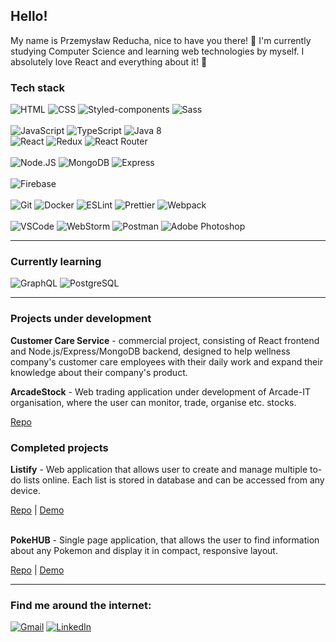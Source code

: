 ## Hello!
My name is Przemysław Reducha, nice to have you there! 👋 I'm currently studying Computer Science and learning web technologies by myself. I absolutely love React and everything about it! 🙂  

### Tech stack
<div>
    <img alt="HTML" src="https://img.shields.io/badge/HTML-orange?logo=html5&logoColor=white&style=flat"/>
    <img alt="CSS" src="https://img.shields.io/badge/CSS-blue?logo=css3&style=flat"/>
    <img alt="Styled-components" src="https://img.shields.io/badge/StyledComponents-pink?logo=Styled-Components&logoColor=white&style=flat"/>
    <img alt='Sass' src="https://img.shields.io/badge/Sass-pink?logo=sass&logoColor=white&style=flat"/>
</div>
<br/>
<div>
    <img alt="JavaScript" src="https://img.shields.io/badge/JavaScript-yellow?logo=javascript&logoColor=white&style=flat"/>
    <img alt="TypeScript" src="https://img.shields.io/badge/TypeScript-blue?logo=typescript&style=flat"/>
    <img alt="Java 8" src="https://img.shields.io/badge/Java 8-red?logo=java&style=flat"/>
</div>
<div>
    <img alt="React" src="https://img.shields.io/badge/React-black?logo=react&logoColor=white&style=flat"/>
    <img alt="Redux" src="https://img.shields.io/badge/Redux-black?logo=redux&style=flat"/>
    <img alt="React Router" src="https://img.shields.io/badge/ReactRouter-black?logo=React-Router&logoColor=white&style=flat"/>
</div>
<br/>
<div>
    <img alt='Node.JS' src="https://img.shields.io/badge/Node.JS-green?logo=node.js&logoColor=white&style=flat"/>
    <img alt="MongoDB" src="https://img.shields.io/badge/MongoDB-darkgreen?logo=mongodb&logoColor=white&style=flat"/>
    <img alt="Express" src="https://img.shields.io/badge/Express-gray?style=flat"/>
</div>
<br/>
<div>
    <img alt="Firebase" src="https://img.shields.io/badge/Firebase-orange?logo=firebase&logoColor=white&style=flat"/>
</div>
<br/>
<div>
    <img alt="Git" src="https://img.shields.io/badge/Git-red?logo=git&logoColor=white&style=flat"/>
    <img alt="Docker" src="https://img.shields.io/badge/Docker-blue?logo=docker&logoColor=white&style=flat"/>
    <img alt="ESLint" src="https://img.shields.io/badge/ESLint-purple?logo=eslint&logoColor=white&style=flat"/>
    <img alt="Prettier" src="https://img.shields.io/badge/Prettier-24292e?logo=prettier&logoColor=white&style=flat"/>
    <img alt="Webpack" src="https://img.shields.io/badge/Webpack-blue?logo=webpack&logoColor=white&style=flat"/>
</div>
<br/>
<div>
    <img alt="VSCode" src="https://img.shields.io/badge/VS Code-blue?logo=Visual-Studio-Code&logoColor=white&style=flat"/>
    <img alt="WebStorm" src="https://img.shields.io/badge/WebStorm-black?logo=webstorm&logoColor=white&style=flat"/>
    <img alt="Postman" src="https://img.shields.io/badge/Postman-orange?logo=postman&logoColor=white&style=flat"/>
    <img alt="Adobe Photoshop" src="https://img.shields.io/badge/Photoshop CS-darkblue?logo=Adobe-Photoshop&logoColor=white&style=flat"/>
</div>
<hr/>

### Currently learning
<div>
<img alt='GraphQL' src="https://img.shields.io/badge/GraphQL-magenta?logo=graphql&logoColor=white&style=flat"/>
<img alt="PostgreSQL" src="https://img.shields.io/badge/PostgreSQL-blue?logo=postgresql&logoColor=white&style=flat"/>

</div>
<hr/>

### Projects under development
<strong>Customer Care Service</strong> - commercial project, consisting of React frontend and Node.js/Express/MongoDB backend, designed to help wellness company's customer care employees with their daily work and expand their knowledge about their company's product.

<strong>ArcadeStock</strong> - Web trading application under development of Arcade-IT organisation, where the user can monitor, trade, organise etc. stocks.

<div>
<a href="https://github.com/Arcade-IT/Gielda_Front_ReactTS">Repo</a>
</div>

### Completed projects
<strong>Listify</strong> - Web application that allows user to create and manage multiple to-do lists online. Each list is stored in database and can be accessed from any device.

<div>
<a href="https://github.com/ciemekk92/listify">Repo</a> | <a href="https://listify-react.firebaseapp.com/">Demo</a>
</div><br/>

<strong>PokeHUB</strong> - Single page application, that allows the user to find information about any Pokemon and display it in compact, responsive layout.
<div>
<a href="https://github.com/ciemekk92/pokehub_react">Repo</a> | <a href="https://pokehubreact.firebaseapp.com/">Demo</a>
</div>


<hr/>

### Find me around the internet:
<div>
<a href="mailto:przemyslaw.reducha@gmail.com"><img alt="Gmail" src="https://img.shields.io/badge/Gmail-red?style=flat&logo=gmail&logoColor=white"/></a>
<a href="https://www.linkedin.com/in/przemys%C5%82aw-reducha-1b8127125/"><img alt="LinkedIn" src="https://img.shields.io/badge/LinkedIn-blue?style=flat&logo=linkedin&logoColor=white"/></a>
</div>
